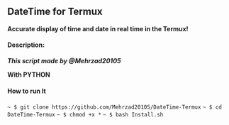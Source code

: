 ## DateTime for Termux
**Accurate display of time and date in real time in the Termux!**

#### Description:
***This script made by @Mehrzad20105***

**With PYTHON**

#### How to run It
```~ $ git clone https://github.com/Mehrzad20105/DateTime-Termux```
```~ $ cd DateTime-Termux```
```~ $ chmod +x *```
```~ $ bash Install.sh```
